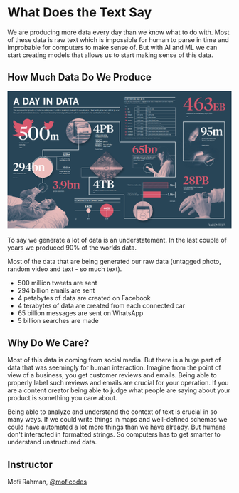 # What Does the Text Say

We are producing more data every day than we know what to do with. Most of these data is raw text which is impossible for human to parse in time and improbable for computers to make sense of. But with AI and ML we can start creating models that allows us to start making sense of this data.

## How Much Data Do We Produce

![src: Visual Captalist](.gitbook/assets/image%20%283%29.png)

To say we generate a lot of data is an understatement. In the last couple of years we produced 90% of the worlds data.

Most of the data that are being generated our raw data \(untagged photo, random video and text - so much text\).

* 500 million tweets are sent
* 294 billion emails are sent
* 4 petabytes of data are created on Facebook
* 4 terabytes of data are created from each connected car
* 65 billion messages are sent on WhatsApp
* 5 billion searches are made

## Why Do We Care?

Most of this data is coming from social media. But there is a huge part of data that was seemingly for human interaction. Imagine from the point of view of a business, you get customer reviews and emails. Being able to properly label such reviews and emails are crucial for your operation. If you are a content creator being able to judge what people are saying about your product is something you care about.

Being able to analyze and understand the context of text is crucial in so many ways. If we could write things in maps and well-defined schemas we could have automated a lot more things than we have already. But humans don't interacted in formatted strings. So computers has to get smarter to understand unstructured data.

## Instructor

Mofi Rahman, [@moficodes](https://twitter.com/moficodes)

